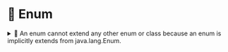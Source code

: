# 📘 Enum

<details>

<summary><span data-gb-custom-inline data-tag="emoji" data-code="1f6d1">🛑</span> An enum cannot extend any other enum or class because an enum is implicitly extends from java.lang.Enum.</summary>

```java
    public enum EnumB{ B, BB, BBB;}
    public enum EnumC extends EnumB{ C, CC, CCC };
```

</details>
